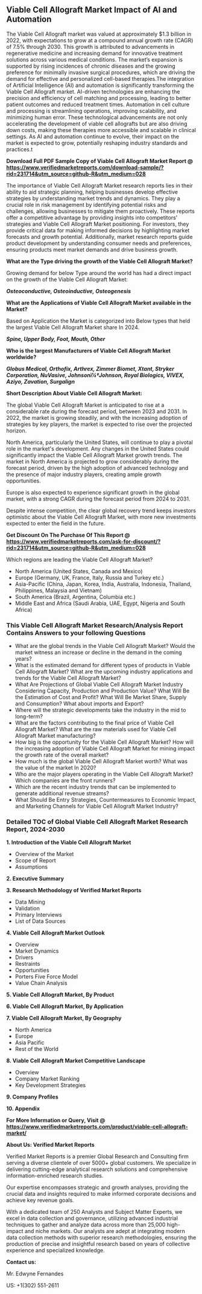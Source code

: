 <h2>Viable Cell Allograft Market Impact of AI and Automation</h2>The Viable Cell Allograft market was valued at approximately $1.3 billion in 2022, with expectations to grow at a compound annual growth rate (CAGR) of 7.5% through 2030. This growth is attributed to advancements in regenerative medicine and increasing demand for innovative treatment solutions across various medical conditions. The market’s expansion is supported by rising incidences of chronic diseases and the growing preference for minimally invasive surgical procedures, which are driving the demand for effective and personalized cell-based therapies.The integration of Artificial Intelligence (AI) and automation is significantly transforming the Viable Cell Allograft market. AI-driven technologies are enhancing the precision and efficiency of cell matching and processing, leading to better patient outcomes and reduced treatment times. Automation in cell culture and processing is streamlining operations, improving scalability, and minimizing human error. These technological advancements are not only accelerating the development of viable cell allografts but are also driving down costs, making these therapies more accessible and scalable in clinical settings. As AI and automation continue to evolve, their impact on the market is expected to grow, potentially reshaping industry standards and practices.t</p><p id="" class=""><strong>Download Full PDF Sample Copy of Viable Cell Allograft Market Report @ <a href="https://www.verifiedmarketreports.com/download-sample/?rid=231714&utm_source=github-R&utm_medium=028" target="_blank">https://www.verifiedmarketreports.com/download-sample/?rid=231714&utm_source=github-R&utm_medium=028</a></strong></p><p>The importance of&nbsp;Viable Cell Allograft Market research reports lies in their ability to aid strategic planning, helping businesses develop effective strategies by understanding market trends and dynamics. They play a crucial role in risk management by identifying potential risks and challenges, allowing businesses to mitigate them proactively. These reports offer a competitive advantage by providing insights into competitors' strategies and Viable Cell Allograft Market positioning. For investors, they provide critical data for making informed decisions by highlighting market forecasts and growth potential. Additionally, market research reports guide product development by understanding consumer needs and preferences, ensuring products meet market demands and drive business growth.</p><p><strong>What are the&nbsp;Type driving the growth of the Viable Cell Allograft Market?</strong></p><p id="" class="">Growing demand for below Type around the world has had a direct impact on the growth of the Viable Cell Allograft Market:</p><em><strong>Osteoconductive, Osteoinductive, Osteogenesis</strong></em></p><strong>What are the&nbsp;Applications&nbsp;of Viable Cell Allograft Market available in the Market?</strong></p><p id="" class="">Based on Application the Market is categorized into Below types that held the largest Viable Cell Allograft Market share In 2024.</p><em><strong>Spine, Upper Body, Foot, Mouth, Other</strong></em></p><strong>Who is the largest Manufacturers of Viable Cell Allograft Market worldwide?</strong></p><p><em><strong>Globus Medical, Orthofix, Arthrex, Zimmer Biomet, Xtant, Stryker Corporation, NuVasive, Johnsonï¼†Johnson, Royal Biologics, VIVEX, Aziyo, Zavation, Surgalign</strong></em></p><p id="" class=""><strong>Short Description About Viable Cell Allograft Market:</strong></p><p>The global Viable Cell Allograft Market is anticipated to rise at a considerable rate during the forecast period, between 2023 and 2031. In 2022, the market is growing steadily, and with the increasing adoption of strategies by key players, the market is expected to rise over the projected horizon.</p><p>North America, particularly the United States, will continue to play a pivotal role in the market's development. Any changes in the United States could significantly impact the Viable Cell Allograft Market growth trends. The market in North America is projected to grow considerably during the forecast period, driven by the high adoption of advanced technology and the presence of major industry players, creating ample growth opportunities.</p><p>Europe is also expected to experience significant growth in the global market, with a strong CAGR during the forecast period from 2024 to 2031.</p><p>Despite intense competition, the clear global recovery trend keeps investors optimistic about the Viable Cell Allograft Market, with more new investments expected to enter the field in the future.</p><p id="" class=""><strong>Get Discount On The Purchase Of This Report @ <a href="https://www.verifiedmarketreports.com/ask-for-discount/?rid=231714&utm_source=github-R&utm_medium=028" target="_blank">https://www.verifiedmarketreports.com/ask-for-discount/?rid=231714&utm_source=github-R&utm_medium=028</a></strong></p>Which regions are leading the Viable Cell Allograft Market?</p><ul><li>North America (United States, Canada and Mexico)</li><li>Europe (Germany, UK, France, Italy, Russia and Turkey etc.)</li><li>Asia-Pacific (China, Japan, Korea, India, Australia, Indonesia, Thailand, Philippines, Malaysia and Vietnam)</li><li>South America (Brazil, Argentina, Columbia etc.)</li><li>Middle East and Africa (Saudi Arabia, UAE, Egypt, Nigeria and South Africa)</li></ul><h3 id="" class="">This Viable Cell Allograft Market Research/Analysis Report Contains Answers to your following Questions</h3><ul><li>What are the global trends in the Viable Cell Allograft Market? Would the market witness an increase or decline in the demand in the coming years?</li><li>What is the estimated demand for different types of products in Viable Cell Allograft Market? What are the upcoming industry applications and trends for the Viable Cell Allograft Market?</li><li>What Are Projections of Global Viable Cell Allograft Market Industry Considering Capacity, Production and Production Value? What Will Be the Estimation of Cost and Profit? What Will Be Market Share, Supply and Consumption? What about imports and Export?</li><li>Where will the strategic developments take the industry in the mid to long-term?</li><li>What are the factors contributing to the final price of Viable Cell Allograft Market? What are the raw materials used for Viable Cell Allograft Market manufacturing?</li><li>How big is the opportunity for the Viable Cell Allograft Market? How will the increasing adoption of Viable Cell Allograft Market for mining impact the growth rate of the overall market?</li><li>How much is the global Viable Cell Allograft Market worth? What was the value of the market In 2020?</li><li>Who are the major players operating in the Viable Cell Allograft Market? Which companies are the front runners?</li><li>Which are the recent industry trends that can be implemented to generate additional revenue streams?</li><li>What Should Be Entry Strategies, Countermeasures to Economic Impact, and Marketing Channels for Viable Cell Allograft Market Industry?</li></ul><h3 id="" class="">Detailed TOC of Global Viable Cell Allograft Market Research Report, 2024-2030</h3><p id="" class=""><strong>1. Introduction of the Viable Cell Allograft Market</strong></p><ul><li>Overview of the Market</li><li>Scope of Report</li><li>Assumptions</li></ul><p id="" class=""><strong>2. Executive Summary</strong></p><p id="" class=""><strong>3. Research Methodology of Verified Market Reports</strong></p><ul><li>Data Mining</li><li>Validation</li><li>Primary Interviews</li><li>List of Data Sources</li></ul><p id="" class=""><strong>4. Viable Cell Allograft Market Outlook</strong></p><ul><li>Overview</li><li>Market Dynamics</li><li>Drivers</li><li>Restraints</li><li>Opportunities</li><li>Porters Five Force Model</li><li>Value Chain Analysis</li></ul><p id="" class=""><strong>5. Viable Cell Allograft Market, By Product</strong></p><p id="" class=""><strong>6. Viable Cell Allograft Market, By Application</strong></p><p id="" class=""><strong>7. Viable Cell Allograft Market, By Geography</strong></p><ul><li>North America</li><li>Europe</li><li>Asia Pacific</li><li>Rest of the World</li></ul><p id="" class=""><strong>8. Viable Cell Allograft Market Competitive Landscape</strong></p><ul><li>Overview</li><li>Company Market Ranking</li><li>Key Development Strategies</li></ul><p id="" class=""><strong>9. Company Profiles</strong></p><p id="" class=""><strong>10. Appendix</strong></p><p id="" class=""><strong>For More Information or Query, Visit @ <a href="https://www.verifiedmarketreports.com/product/viable-cell-allograft-market/" target="_blank">https://www.verifiedmarketreports.com/product/viable-cell-allograft-market/</a></strong></p><p id="" class=""><strong>About Us: Verified Market Reports</strong></p><p id="" class="">Verified Market Reports is a premier Global Research and Consulting firm serving a diverse clientele of over 5000+ global customers. We specialize in delivering cutting-edge analytical research solutions and comprehensive information-enriched research studies.</p><p id="" class="">Our expertise encompasses strategic and growth analyses, providing the crucial data and insights required to make informed corporate decisions and achieve key revenue goals.</p><p id="" class="">With a dedicated team of 250 Analysts and Subject Matter Experts, we excel in data collection and governance, utilizing advanced industrial techniques to gather and analyze data across more than 25,000 high-impact and niche markets. Our analysts are adept at integrating modern data collection methods with superior research methodologies, ensuring the production of precise and insightful research based on years of collective experience and specialized knowledge.</p><p id="" class=""><strong>Contact us:</strong></p><p id="" class="">Mr. Edwyne Fernandes</p><p id="" class="">US: +1(302) 551-2611</p>
